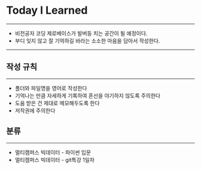# Today I Learned
---
+ 비전공자 코딩 제로베이스가 발버둥 치는 공간이 될 예정이다.
+ 부디 잊지 않고 잘 기억하길 바라는 소소한 마음을 담아서 작성한다.

---

## 작성 규칙 
---
+ 폴더와 파일명을 영어로 작성한다
+ 기억나는 만큼 자세하게 기록하여 혼선을 야기하지 않도록 주의한다
+ 도움 받은 건 제대로 메모해두도록 한다
+ 저작권에 주의한다

## 분류
---
+ 멀티캠퍼스 빅데이터 - 파이썬 입문
+ 멀티캠퍼스 빅데이터 - git특강 1일차